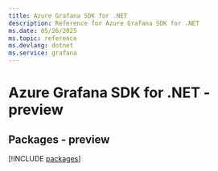 ```yaml
---
title: Azure Grafana SDK for .NET
description: Reference for Azure Grafana SDK for .NET
ms.date: 05/26/2025
ms.topic: reference
ms.devlang: dotnet
ms.service: grafana
---
```

# Azure Grafana SDK for .NET - preview
## Packages - preview
[!INCLUDE [packages](grafana-index.md)]